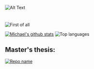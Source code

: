 ![Alt Text](https://media.giphy.com/media/Nx0rz3jtxtEre/giphy.gif "👋")
# 

![First of all](http://badges.strava.com/logo-strava.png)


[![Michael's github stats](https://github-readme-stats.vercel.app/api?username=theagilepadawan&theme=algolia&show_icons=true&count_private=true)](https://github.com/anuraghazra/github-readme-stats)
![Top languages](https://github-readme-stats.vercel.app/api/top-langs/?username=theagilepadawan&theme=algolia&layout=compact&count_private=true)

## Master's thesis:
[![Repo name](https://github-readme-stats.vercel.app/api/pin/?username=theagilepadawan&theme=algolia&repo=NEATPy&show_owner=true)](https://github.com/theagilepadawan/NEATPy)


<!--
**theagilepadawan/theagilepadawan** is a ✨ _special_ ✨ repository because its `README.md` (this file) appears on your GitHub profile.

Here are some ideas to get you started:

- 🔭 I’m currently working on ...
- 🌱 I’m currently learning ...
- 👯 I’m looking to collaborate on ...
- 🤔 I’m looking for help with ...
- 💬 Ask me about ...
- 📫 How to reach me: ...
- 😄 Pronouns: ...
- ⚡ Fun fact: ...
-->
